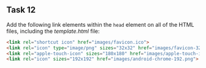 ## Task 12
Add the following link elements within the `head` element on all of the HTML files, including the *template.html* file:

```html
<link rel="shortcut icon" href="images/favicon.ico">
<link rel="icon" type="image/png" sizes="32x32" href="images/favicon-32.png">
<link rel="apple-touch-icon" sizes="180x180" href="images/apple-touch-icon.png">   
<link rel="icon" sizes="192x192" href="images/android-chrome-192.png">
```
 